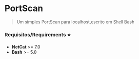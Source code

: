 # PortScan
> Um simples PortScan para localhost,escrito em Shell Bash

### Requisitos/Requirements :star:
* **NetCat** >= 7.0 <br/>
* **Bash** >= 5.0 <br/>
